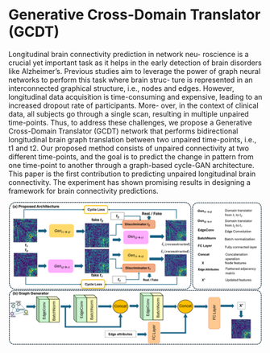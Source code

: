 # Generative Cross-Domain Translator (GCDT) 
Longitudinal brain connectivity prediction in network neu-
roscience is a crucial yet important task as it helps in the early detection
of brain disorders like Alzheimer’s. Previous studies aim to leverage the
power of graph neural networks to perform this task where brain struc-
ture is represented in an interconnected graphical structure, i.e., nodes
and edges. However, longitudinal data acquisition is time-consuming and
expensive, leading to an increased dropout rate of participants. More-
over, in the context of clinical data, all subjects go through a single
scan, resulting in multiple unpaired time-points. Thus, to address these
challenges, we propose a Generative Cross-Domain Translator (GCDT)
network that performs bidirectional longitudinal brain graph translation
between two unpaired time-points, i.e., t1 and t2. Our proposed method
consists of unpaired connectivity at two different time-points, and the
goal is to predict the change in pattern from one time-point to another
through a graph-based cycle-GAN architecture. This paper is the first
contribution to predicting unpaired longitudinal brain connectivity. The
experiment has shown promising results in designing a framework for
brain connectivity predictions.

![proposed architecture](./Figures/architecture.png)

